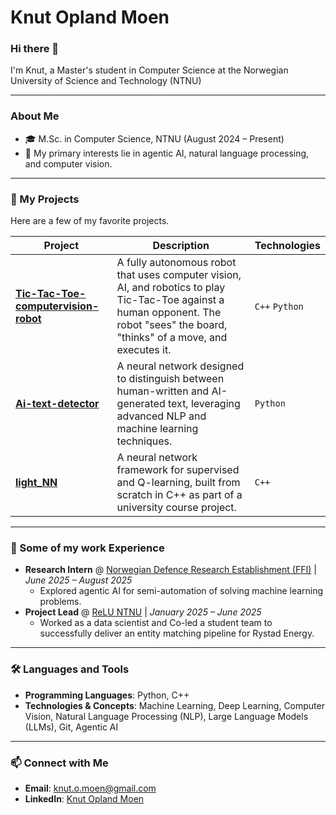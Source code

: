 # Knut Opland Moen

### Hi there 👋

I'm Knut, a Master's student in Computer Science at the Norwegian University of Science and Technology (NTNU)

---

### About Me

- 🎓 M.Sc. in Computer Science, NTNU (August 2024 – Present)
- 🔭 My primary interests lie in agentic AI, natural language processing, and computer vision.

---

### 🔭 My Projects

Here are a few of my favorite projects. 

| Project                                                                                              | Description                                                                                                                                                             | Technologies |
| ---------------------------------------------------------------------------------------------------- | ----------------------------------------------------------------------------------------------------------------------------------------------------------------------- | ------------ |
| **[Tic-Tac-Toe-computervision-robot](https://github.com/KnutOplandMoen/Tic-Tac-Toe-computervision-robot)** | A fully autonomous robot that uses computer vision, AI, and robotics to play Tic-Tac-Toe against a human opponent. The robot "sees" the board, "thinks" of a move, and executes it. | `C++` `Python`       |
| **[Ai-text-detector](https://github.com/KnutOplandMoen/Ai-text-detector)**                               | A neural network designed to distinguish between human-written and AI-generated text, leveraging advanced NLP and machine learning techniques.                                | `Python`     |
| **[light_NN](https://github.com/KnutOplandMoen/light_NN)**                                               | A neural network framework for supervised and Q-learning, built from scratch in C++ as part of a university course project.                                                       | `C++`    |

---

### 💼 Some of my work Experience

- **Research Intern** @ [Norwegian Defence Research Establishment (FFI)](https://www.ffi.no/en) | *June 2025 – August 2025*
  - Explored agentic AI for semi-automation of solving machine learning problems.
- **Project Lead** @ [ReLU NTNU](https://reluntnu.no/) | *January 2025 – June 2025*
  - Worked as a data scientist and Co-led a student team to successfully deliver an entity matching pipeline for Rystad Energy.
---

### 🛠️ Languages and Tools

- **Programming Languages**: Python, C++
- **Technologies & Concepts**: Machine Learning, Deep Learning, Computer Vision, Natural Language Processing (NLP), Large Language Models (LLMs), Git, Agentic AI

---

### 📫 Connect with Me

- **Email**: knut.o.moen@gmail.com  
- **LinkedIn**: [Knut Opland Moen](https://www.linkedin.com/in/knut-opland-moen-2501a7230/)
